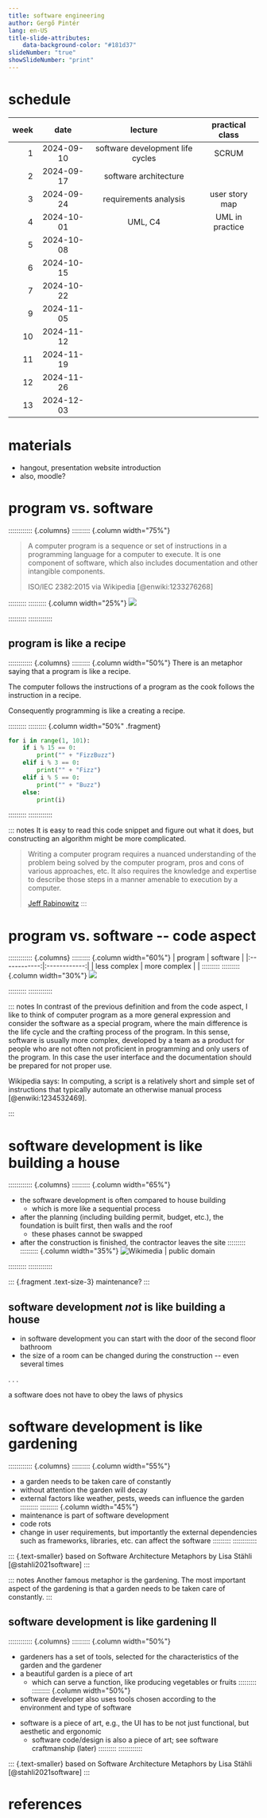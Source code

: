 ```yaml
---
title: software engineering
author: Gergő Pintér
lang: en-US
title-slide-attributes:
    data-background-color: "#181d37"
slideNumber: "true"
showSlideNumber: "print"
---
```


# schedule

| week | date       | lecture                          | practical class |
|-----:|:----------:|:--------------------------------:|:---------------:|
|    1 | 2024-09-10 | software development life cycles | SCRUM           |
|    2 | 2024-09-17 | software architecture            |                 |
|    3 | 2024-09-24 | requirements analysis            | user story map  |
|    4 | 2024-10-01 | UML, C4                          | UML in practice |
|    5 | 2024-10-08 | 
|    6 | 2024-10-15 |
|    7 | 2024-10-22 | 
|    9 | 2024-11-05 | 
|   10 | 2024-11-12 | 
|   11 | 2024-11-19 | 
|   12 | 2024-11-26 | 
|   13 | 2024-12-03 | 

# materials

- hangout, presentation website introduction
- also, moodle?


# program vs. software

:::::::::::: {.columns}
::::::::: {.column width="75%"}
> A computer program is a sequence or set of instructions in a programming language for a computer to execute.
> It is one component of software, which also includes documentation and other intangible components.
>
> ISO/IEC 2382:2015 via Wikipedia [@enwiki:1233276268]

:::::::::
::::::::: {.column width="25%"}
![](figures/program_software_product.drawio.svg)

:::::::::
::::::::::::


## program is like a recipe

:::::::::::: {.columns}
::::::::: {.column width="50%"}
There is an metaphor saying that a program is like a recipe.

The computer follows the instructions of a program as the cook follows the instruction in a recipe.

Consequently programming is like a creating a recipe.

:::::::::
::::::::: {.column width="50%" .fragment}

```python
for i in range(1, 101):
    if i % 15 == 0:
        print("" + "FizzBuzz")
    elif i % 3 == 0:
        print("" + "Fizz")
    elif i % 5 == 0:
        print("" + "Buzz")
    else:
        print(i)
```

:::::::::
::::::::::::

::: notes
It is easy to read this code snippet and figure out what it does, but constructing an algorithm might be more complicated.

> Writing a computer program requires a nuanced understanding of the problem being solved by the computer program, pros and cons of various approaches, etc.
> It also requires the knowledge and expertise to describe those steps in a manner amenable to execution by a computer.
>
> [Jeff Rabinowitz](https://justabloginthepark.com/2016/01/09/how-programming-is-like-cooking/)
:::


# program vs. software -- code aspect

:::::::::::: {.columns}
::::::::: {.column width="60%"}
| program      | software     |
|:------------:|:------------:|
| less complex | more complex |
| 
:::::::::
::::::::: {.column width="30%"}
![](figures/program_software.drawio.svg)

:::::::::
::::::::::::

::: notes
In contrast of the previous definition and from the code aspect, I like to think of computer program as a more general expression and consider the software as a special program, where the main difference is the life cycle and the crafting process of the program.
In this sense, software is usually more complex, developed by a team as a product for people who are not often not proficient in programming and only users of the program. In this case the user interface and the documentation should be prepared for not proper use.

Wikipedia says: In computing, a script is a relatively short and simple set of instructions that typically automate an otherwise manual process [@enwiki:1234532469].

:::


# software development is like building a house

:::::::::::: {.columns}
::::::::: {.column width="65%"}
- the software development is often compared to house building
    - which is more like a sequential process
- after the planning (including building permit, budget, etc.), the foundation is built first, then walls and the roof
    - these phases cannot be swapped
- after the construction is finished, the contractor leaves the site
:::::::::
::::::::: {.column width="35%"}
![<span class="text-smaller">[Wikimedia](https://commons.wikimedia.org/wiki/File:Sample_Floorplan.jpg) | public domain </span>](figures/sample_floorplan.jpg)

:::::::::
::::::::::::

::: {.fragment .text-size-3}
maintenance?
:::

## software development *not* is like building a house

- in software development you can start with the door of the second floor bathroom
- the size of a room can be changed during the construction -- even several times

. . .

a software does not have to obey the laws of physics


# software development is like gardening

:::::::::::: {.columns}
::::::::: {.column width="55%"}
- a garden needs to be taken care of constantly
- without attention the garden will decay
- external factors like weather, pests, weeds can influence the garden
:::::::::
::::::::: {.column width="45%"}
- maintenance is part of software development
- code rots
- change in user requirements, but importantly the external dependencies such as frameworks, libraries, etc. can affect the software
:::::::::
::::::::::::

::: {.text-smaller}
based on Software Architecture Metaphors by Lisa Stähli [@stahli2021software]
:::

::: notes
Another famous metaphor is the gardening.
The most important aspect of the gardening is that a garden needs to be taken care of constantly.
:::

## software development is like gardening II

:::::::::::: {.columns}
::::::::: {.column width="50%"}
- gardeners has a set of tools, selected for the characteristics of the garden and the gardener
- a beautiful garden is a piece of art
    - which can serve a function, like producing vegetables or fruits
:::::::::
::::::::: {.column width="50%"}
- software developer also uses tools chosen according to the environment and type of software 
<!--     -  e.g., to automate processes -->
- software is a piece of art, e.g., the UI has to be not just functional, but aesthetic and ergonomic
    - software code/design is also a piece of art; see software craftmanship (later)
:::::::::
::::::::::::

::: {.text-smaller}
based on Software Architecture Metaphors by Lisa Stähli [@stahli2021software]
:::

# references
